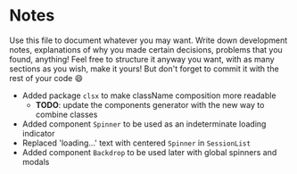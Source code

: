 # Notes

Use this file to document whatever you may want.
Write down development notes, explanations of why you made certain decisions, problems that you found, anything!
Feel free to structure it anyway you want, with as many sections as you wish, make it yours!
But don't forget to commit it with the rest of your code 😄

- Added package `clsx` to make className composition more readable
  - **TODO**: update the components generator with the new way to combine classes
- Added component `Spinner` to be used as an indeterminate loading indicator
- Replaced 'loading...' text with centered `Spinner` in `SessionList`
- Added component `Backdrop` to be used later with global spinners and modals
